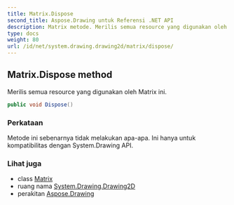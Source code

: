 ```yaml
---
title: Matrix.Dispose
second_title: Aspose.Drawing untuk Referensi .NET API
description: Matrix metode. Merilis semua resource yang digunakan oleh Matrix ini.
type: docs
weight: 80
url: /id/net/system.drawing.drawing2d/matrix/dispose/
---
```

## Matrix.Dispose method

Merilis semua resource yang digunakan oleh Matrix ini.

```csharp
public void Dispose()
```

### Perkataan

Metode ini sebenarnya tidak melakukan apa-apa. Ini hanya untuk kompatibilitas dengan System.Drawing API.

### Lihat juga

* class [Matrix](../)
* ruang nama [System.Drawing.Drawing2D](../../matrix/)
* perakitan [Aspose.Drawing](../../../)


